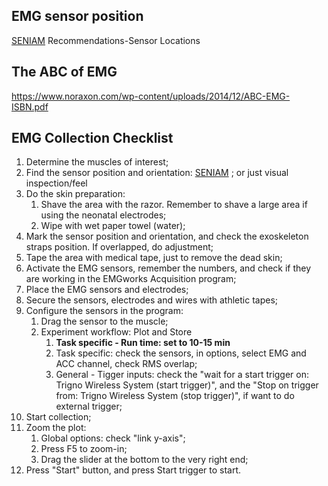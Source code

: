 
## EMG sensor position
[SENIAM](http://www.seniam.org/) Recommendations-Sensor Locations
## The ABC of EMG
https://www.noraxon.com/wp-content/uploads/2014/12/ABC-EMG-ISBN.pdf
## EMG Collection Checklist

1. Determine the muscles of interest;
2. Find the sensor position and orientation: [SENIAM](http://www.seniam.org/) ; or just visual inspection/feel
3. Do the skin preparation:
    1. Shave the area with the razor. Remember to shave a large area if using the neonatal electrodes;
    2. Wipe with wet paper towel (water);
4. Mark the sensor position and orientation, and check the exoskeleton straps position. If overlapped, do adjustment;
5. Tape the area with medical tape, just to remove the dead skin;
6. Activate the EMG sensors, remember the numbers, and check if they are working in the EMGworks Acquisition program;
7. Place the EMG sensors and electrodes;
8. Secure the sensors, electrodes and wires with athletic tapes;
9. Configure the sensors in the program:
    1. Drag the sensor to the muscle;
    2. Experiment workflow: Plot and Store
        1. **Task specific - Run time: set to 10-15 min**
        2. Task specific: check the sensors, in options, select EMG and ACC channel, check RMS overlap;
        3. General - Tigger inputs: check the "wait for a start trigger on: Trigno Wireless System (start trigger)", and the "Stop on trigger from: Trigno Wireless System (stop trigger)", if want to do external trigger;
10. Start collection;
11. Zoom the plot:
    1. Global options: check "link y-axis";
    2. Press F5 to zoom-in;
    3. Drag the slider at the bottom to the very right end;
12. Press "Start" button, and press Start trigger to start.